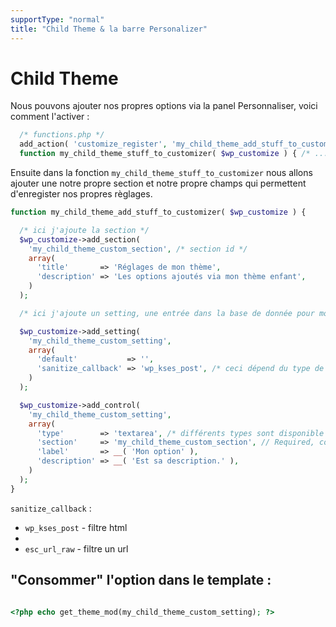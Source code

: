 ```yaml
---
supportType: "normal"
title: "Child Theme & la barre Personalizer"
---
```




# Child Theme

Nous pouvons ajouter nos propres options via la panel Personnaliser, voici comment l'activer :


```php
  /* functions.php */
  add_action( 'customize_register', 'my_child_theme_add_stuff_to_customizer' );
  function my_child_theme_stuff_to_customizer( $wp_customize ) { /* .... */ }
```

Ensuite dans la fonction `my_child_theme_stuff_to_customizer` nous allons ajouter une notre propre section et notre propre champs qui permettent d'enregister nos propres règlages.


```php
function my_child_theme_add_stuff_to_customizer( $wp_customize ) {

  /* ici j'ajoute la section */
  $wp_customize->add_section(
    'my_child_theme_custom_section', /* section id */
    array(
      'title'       => 'Réglages de mon thème',
      'description' => 'Les options ajoutés via mon thème enfant',
    )
  );

  /* ici j'ajoute un setting, une entrée dans la base de donnée pour mon option */

  $wp_customize->add_setting(
    'my_child_theme_custom_setting',
    array(
      'default'           => '',
      'sanitize_callback' => 'wp_kses_post', /* ceci dépend du type de données */
    )
  );

  $wp_customize->add_control(
    'my_child_theme_custom_setting',
    array(
      'type'        => 'textarea', /* différents types sont disponible */
      'section'     => 'my_child_theme_custom_section', // Required, core or custom.
      'label'       => __( 'Mon option' ),
      'description' => __( 'Est sa description.' ),
    )
  );
}
```


`sanitize_callback` :

- `wp_kses_post` - filtre html
- 
- `esc_url_raw` - filtre un url

## "Consommer" l'option dans le template :

```php

<?php echo get_theme_mod(my_child_theme_custom_setting); ?>

```


